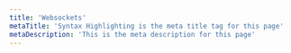```yaml
---
title: 'Websockets'
metaTitle: 'Syntax Highlighting is the meta title tag for this page'
metaDescription: 'This is the meta description for this page'
---
```

